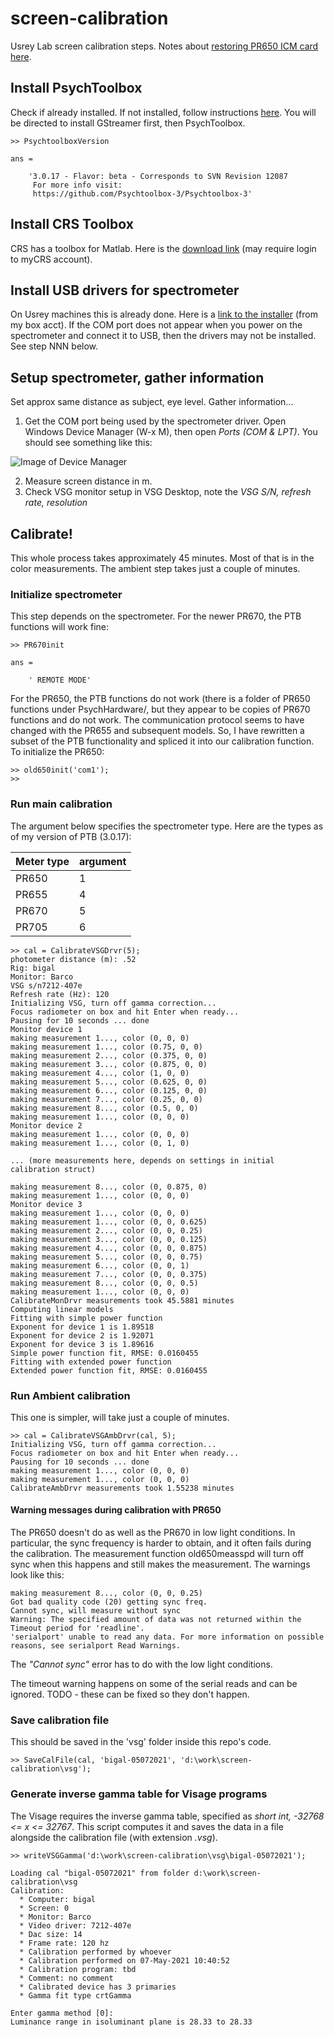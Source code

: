 # screen-calibration

Usrey Lab screen calibration steps. 
Notes about [restoring PR650 ICM card here](pr650).

## Install PsychToolbox

Check if already installed. If not installed, follow instructions [here](http://psychtoolbox.org/download). You will be directed to install GStreamer first, then PsychToolbox. 

```
>> PsychtoolboxVersion

ans =

    '3.0.17 - Flavor: beta - Corresponds to SVN Revision 12087
     For more info visit:
     https://github.com/Psychtoolbox-3/Psychtoolbox-3'
```

## Install CRS Toolbox

CRS has a toolbox for Matlab. Here is the [download link](https://www.crsltd.com/tools-for-vision-science/visual-stimulation/crs-toolbox-for-matlab/) 
(may require login to myCRS account). 

## Install USB drivers for spectrometer

On Usrey machines this is already done. Here is a [link to the installer](https://ucdavis.box.com/s/oideee2qbi4ef4kfd761zd7dngkis5kd) (from my box acct). 
If the COM port does not appear when you power on the spectrometer and connect it to USB, then the drivers may not be installed. See step NNN below. 

## Setup spectrometer, gather information

Set approx same distance as subject, eye level. Gather information...
1. Get the COM port being used by the spectrometer driver. Open Windows Device Manager (W-x M), then open *Ports (COM & LPT)*. You should see something like this:

![Image of Device Manager](./images/devmgr.PNG)

2. Measure screen distance in m. 
3. Check VSG monitor setup in VSG Desktop, note the *VSG S/N, refresh rate, resolution*

## Calibrate!

This whole process takes approximately 45 minutes. Most of that is in the color measurements. The ambient step takes just a couple of minutes. 

### Initialize spectrometer

This step depends on the spectrometer. For the newer PR670, the PTB functions will work fine:

```
>> PR670init

ans =

    ' REMOTE MODE'
```

For the PR650, the PTB functions do not work (there is a folder of PR650 functions under PsychHardware/, but they appear to be copies of PR670 functions and do not work. The communication protocol seems to have changed with the PR655 and subsequent models. So, I have rewritten a subset of the PTB functionality and spliced it into our calibration function. To initialize the PR650:

```
>> old650init('com1');
>>
```

### Run main calibration

The argument below specifies the spectrometer type. Here are the types as of my version of PTB (3.0.17):

Meter type | argument
---------- | --------
PR650      | 1
PR655      | 4
PR670      | 5
PR705      | 6

```
>> cal = CalibrateVSGDrvr(5);
photometer distance (m): .52
Rig: bigal
Monitor: Barco
VSG s/n7212-407e
Refresh rate (Hz): 120
Initializing VSG, turn off gamma correction...
Focus radiometer on box and hit Enter when ready...
Pausing for 10 seconds ... done
Monitor device 1
making measurement 1..., color (0, 0, 0)
making measurement 1..., color (0.75, 0, 0)
making measurement 2..., color (0.375, 0, 0)
making measurement 3..., color (0.875, 0, 0)
making measurement 4..., color (1, 0, 0)
making measurement 5..., color (0.625, 0, 0)
making measurement 6..., color (0.125, 0, 0)
making measurement 7..., color (0.25, 0, 0)
making measurement 8..., color (0.5, 0, 0)
making measurement 1..., color (0, 0, 0)
Monitor device 2
making measurement 1..., color (0, 0, 0)
making measurement 1..., color (0, 1, 0)

... (more measurements here, depends on settings in initial calibration struct)

making measurement 8..., color (0, 0.875, 0)
making measurement 1..., color (0, 0, 0)
Monitor device 3
making measurement 1..., color (0, 0, 0)
making measurement 1..., color (0, 0, 0.625)
making measurement 2..., color (0, 0, 0.25)
making measurement 3..., color (0, 0, 0.125)
making measurement 4..., color (0, 0, 0.875)
making measurement 5..., color (0, 0, 0.75)
making measurement 6..., color (0, 0, 1)
making measurement 7..., color (0, 0, 0.375)
making measurement 8..., color (0, 0, 0.5)
making measurement 1..., color (0, 0, 0)
CalibrateMonDrvr measurements took 45.5881 minutes
Computing linear models
Fitting with simple power function
Exponent for device 1 is 1.89518
Exponent for device 2 is 1.92071
Exponent for device 3 is 1.89616
Simple power function fit, RMSE: 0.0160455
Fitting with extended power function
Extended power function fit, RMSE: 0.0160455
```

### Run Ambient calibration

This one is simpler, will take just a couple of minutes. 

```
>> cal = CalibrateVSGAmbDrvr(cal, 5);
Initializing VSG, turn off gamma correction...
Focus radiometer on box and hit Enter when ready...
Pausing for 10 seconds ... done
making measurement 1..., color (0, 0, 0)
making measurement 1..., color (0, 0, 0)
CalibrateAmbDrvr measurements took 1.55238 minutes
```

#### Warning messages during calibration with PR650

The PR650 doesn't do as well as the PR670 in low light conditions. In particular, the sync frequency is harder to obtain, and it often fails during the calibration. The measurement function old650measspd will turn off sync when this happens and still makes the measurement. The warnings look like this:

```
making measurement 8..., color (0, 0, 0.25)
Got bad quality code (20) getting sync freq.
Cannot sync, will measure without sync
Warning: The specified amount of data was not returned within the Timeout period for 'readline'.
'serialport' unable to read any data. For more information on possible reasons, see serialport Read Warnings. 
```

The _"Cannot sync"_ error has to do with the low light conditions. 

The timeout warning happens on some of the serial reads and can be ignored. TODO - these can be fixed so they don't happen. 

### Save calibration file

This should be saved in the 'vsg' folder inside this repo's code. 

```
>> SaveCalFile(cal, 'bigal-05072021', 'd:\work\screen-calibration\vsg');
```

### Generate inverse gamma table for Visage programs

The Visage requires the inverse gamma table, specified as _short int, -32768 <= x <= 32767_. This script computes it and 
saves the data in a file alongside the calibration file (with extension _.vsg_). 

```
>> writeVSGGamma('d:\work\screen-calibration\vsg\bigal-05072021');

Loading cal "bigal-05072021" from folder d:\work\screen-calibration\vsg
Calibration:
  * Computer: bigal
  * Screen: 0
  * Monitor: Barco
  * Video driver: 7212-407e
  * Dac size: 14
  * Frame rate: 120 hz
  * Calibration performed by whoever
  * Calibration performed on 07-May-2021 10:40:52
  * Calibration program: tbd
  * Comment: no comment
  * Calibrated device has 3 primaries
  * Gamma fit type crtGamma

Enter gamma method [0]:
Luminance range in isoluminant plane is 28.33 to 28.33
```
